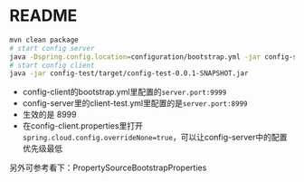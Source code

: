 # README

```bash
mvn clean package
# start config server
java -Dspring.config.location=configuration/bootstrap.yml -jar config-srver/target/config-server-0.0.1-SNAPSHOT.jar
# start config client
java -jar config-test/target/config-test-0.0.1-SNAPSHOT.jar
```

* config-client的bootstrap.yml里配置的`server.port:9999`
* config-server里的client-test.yml里配置的是`server.port:8999`
* 生效的是 8999
* 在config-client.properties里打开`spring.cloud.config.overrideNone=true`，可以让config-server中的配置优先级最低

另外可参考看下：PropertySourceBootstrapProperties
